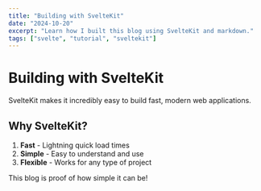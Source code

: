 ```yaml
---
title: "Building with SvelteKit"
date: "2024-10-20"
excerpt: "Learn how I built this blog using SvelteKit and markdown."
tags: ["svelte", "tutorial", "sveltekit"]
---
```


# Building with SvelteKit

SvelteKit makes it incredibly easy to build fast, modern web applications.

## Why SvelteKit?

1. **Fast** - Lightning quick load times
2. **Simple** - Easy to understand and use
3. **Flexible** - Works for any type of project

This blog is proof of how simple it can be!

